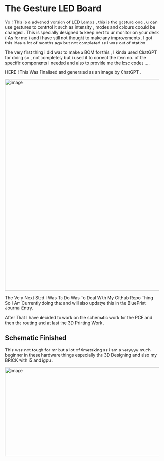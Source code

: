 # The Gesture LED Board

Yo ! This is a advaned version of LED Lamps , this is the gesture one , u can use gestures to contrtol it such as intensity , modes and colours coould be changed . This is specially designed to keep next to ur monitor on your desk ( As for me ) and i have still not thought to make any improvements . I got this idea a lot of months ago but not completed as i was out of station . 

The very first thing i did was to make a BOM for this , I kinda used ChatGPT for doing so , not completely but i used it to correct the item no. of the specific components i needed and also to provide me the lcsc codes ....

HERE ! This Was Finalised and generated as an image by ChatGPT . 

<img width="845" height="693" alt="image" src="https://github.com/user-attachments/assets/270fd342-ea1f-48cb-9fc1-3b0c2c3e855a" />

The Very Next Sted I  Was To Do Was To Deal With My GitHub Repo Thing So I Am Currently doing that and will also updatye this in the BluePrint Journal Entry. 

After That I have decided to work on the schematic work for the PCB and then the routing and at last the 3D Printing Work . 

## Schematic Finished 

This was not tough for mr but a lot of timetaking as i am a veryyyy much beginner in these hardware things especially the 3D Designing and also my BRICK with i5 and igpu . 

<img width="718" height="291" alt="image" src="https://github.com/user-attachments/assets/5f31765b-8363-4283-a585-c03abd1a2ae7" />



